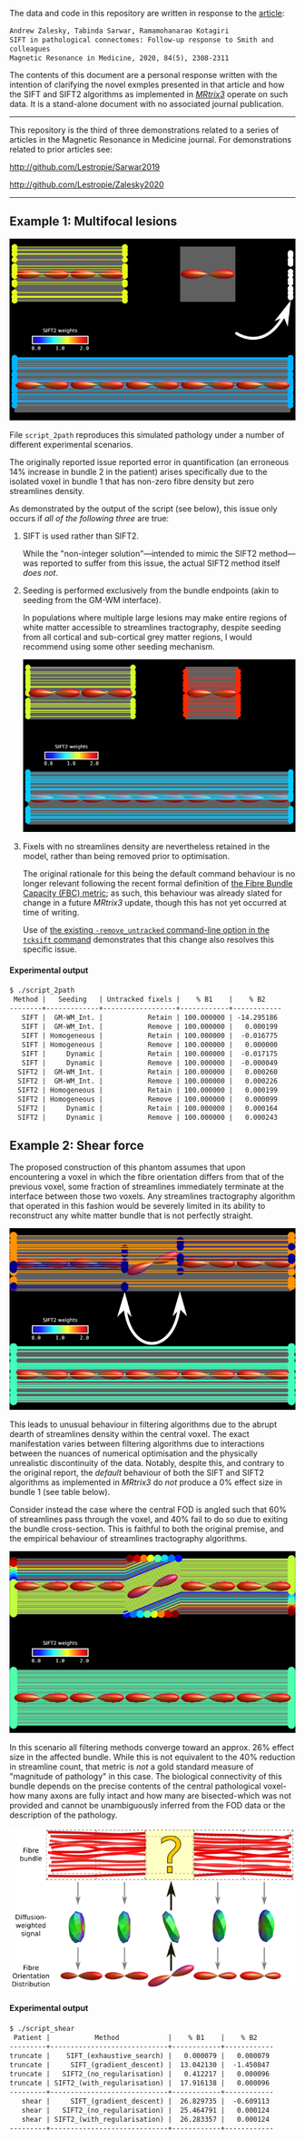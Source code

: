 The data and code in this repository are written in response to the [article](https://onlinelibrary.wiley.com/doi/10.1002/mrm.28412):

    Andrew Zalesky, Tabinda Sarwar, Ramamohanarao Kotagiri
    SIFT in pathological connectomes: Follow‐up response to Smith and colleagues
    Magnetic Resonance in Medicine, 2020, 84(5), 2308-2311

The contents of this document are a personal response written with the intention of clarifying the novel exmples presented in that article and how the SIFT and SIFT2 algorithms as implemented in [*MRtrix3*](http://github.com/MRtrix3/mrtrix3) operate on such data.
It is a stand-alone document with no associated journal publication.

-----

This repository is the third of three demonstrations related to a series of articles in the Magnetic Resonance in Medicine journal. For demonstrations related to prior articles see:

http://github.com/Lestropie/Sarwar2019

http://github.com/Lestropie/Zalesky2020

-----

## Example 1: Multifocal lesions

![E1_GMWMI](images/E1_GMWMI.png)

File `script_2path` reproduces this simulated pathology under a number of different experimental scenarios.

The originally reported issue reported error in quantification (an erroneous 14% increase in bundle 2 in the patient) arises specifically due to the isolated voxel in bundle 1 that has non-zero fibre density but zero streamlines density.

As demonstrated by the output of the script (see below), this issue only occurs if *all of the following three* are true:

1.  SIFT is used rather than SIFT2.

    While the "non-integer solution"—intended to mimic the SIFT2 method—was reported to suffer from this issue, the actual SIFT2 method itself *does not*.

2.  Seeding is performed exclusively from the bundle endpoints (akin to seeding from the GM-WM interface).

    In populations where multiple large lesions may make entire regions of white matter accessible to streamlines tractography, despite seeding from all cortical and sub-cortical grey matter regions, I would recommend using some other seeding mechanism.

    ![E1_dynamic](images/E1_dynamic.png)

3.  Fixels with no streamlines density are nevertheless retained in the model, rather than being removed prior to optimisation.

    The original rationale for this being the default command behaviour is no longer relevant following the recent formal definition of [the Fibre Bundle Capacity (FBC) metric](https://osf.io/c67kn/); as such, this behaviour was already slated for change in a future *MRtrix3* update, though this has not yet occurred at time of writing.

    Use of [the existing `-remove_untracked` command-line option in the `tcksift` command](https://mrtrix.readthedocs.io/en/latest/reference/commands/tcksift.html#options-affecting-the-sift-model) demonstrates that this change also resolves this specific issue.

#### Experimental output

```
$ ./script_2path
 Method |   Seeding   | Untracked fixels |    % B1    |    % B2
--------+-------------+------------------+------------+------------
   SIFT |  GM-WM_Int. |           Retain | 100.000000 | -14.295186
   SIFT |  GM-WM_Int. |           Remove | 100.000000 |   0.000199
   SIFT | Homogeneous |           Retain | 100.000000 |  -0.016775
   SIFT | Homogeneous |           Remove | 100.000000 |   0.000000
   SIFT |     Dynamic |           Retain | 100.000000 |  -0.017175
   SIFT |     Dynamic |           Remove | 100.000000 |  -0.000049
  SIFT2 |  GM-WM_Int. |           Retain | 100.000000 |   0.000260
  SIFT2 |  GM-WM_Int. |           Remove | 100.000000 |   0.000226
  SIFT2 | Homogeneous |           Retain | 100.000000 |   0.000199
  SIFT2 | Homogeneous |           Remove | 100.000000 |   0.000099
  SIFT2 |     Dynamic |           Retain | 100.000000 |   0.000164
  SIFT2 |     Dynamic |           Remove | 100.000000 |   0.000243
```

## Example 2: Shear force

The proposed construction of this phantom assumes that upon encountering a voxel in which the fibre orientation differs from that of the previous voxel, some fraction of streamlines immediately terminate at the interface between those two voxels.
Any streamlines tractography algorithm that operated in this fashion would be severely limited in its ability to reconstruct any white matter bundle that is not perfectly straight.

![E2_truncate](images/E2_truncate.png)

This leads to unusual behaviour in filtering algorithms due to the abrupt dearth of streamlines density within the central voxel.
The exact manifestation varies between filtering algorithms due to interactions between the nuances of numerical optimisation and the physically unrealistic discontinuity of the data.
Notably, despite this, and contrary to the original report, the *default* behaviour of both the SIFT and SIFT2 algorithms as implemented in *MRtrix3* do *not* produce a 0% effect size in bundle 1 (see table below).

Consider instead the case where the central FOD is angled such that 60% of streamlines pass through the voxel, and 40% fail to do so due to exiting the bundle cross-section.
This is faithful to both the original premise, and the empirical behaviour of streamlines tractography algorithms.

![E2_shear](images/E2_shear.png)

In this scenario all filtering methods converge toward an approx. 26% effect size in the affected bundle.
While this is not equivalent to the 40% reduction in streamline count, that metric is *not* a gold standard measure of "magnitude of pathology" in this case.
The biological connectivity of this bundle depends on the precise contents of the central pathological voxel-how many axons are fully intact and how many are bisected-which was not provided and cannot be unambiguously inferred from the FOD data or the description of the pathology.

![bundle_shear](images/bundle_shear.png)

#### Experimental output

```
$ ./script_shear
 Patient |           Method            |    % B1    |    % B2
---------+-----------------------------+------------+------------
truncate |    SIFT_(exhaustive_search) |   0.000079 |   0.000079
truncate |     SIFT_(gradient_descent) |  13.042130 |  -1.450847
truncate |   SIFT2_(no_regularisation) |   0.412217 |   0.000096
truncate | SIFT2_(with_regularisation) |  17.916138 |   0.000096
---------+-----------------------------+------------+------------
   shear |     SIFT_(gradient_descent) |  26.829735 |  -0.609113
   shear |   SIFT2_(no_regularisation) |  25.464791 |   0.000124
   shear | SIFT2_(with_regularisation) |  26.283357 |   0.000124
---------+-----------------------------+------------+------------
```

